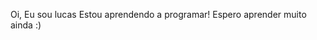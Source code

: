 Oi, Eu sou lucas 
Estou aprendendo a programar!
Espero aprender muito ainda :)
<!---
LukoffBR/LukoffBR is a ✨ special ✨ repository because its `README.md` (this file) appears on your GitHub profile.
You can click the Preview link to take a look at your changes.
--->
